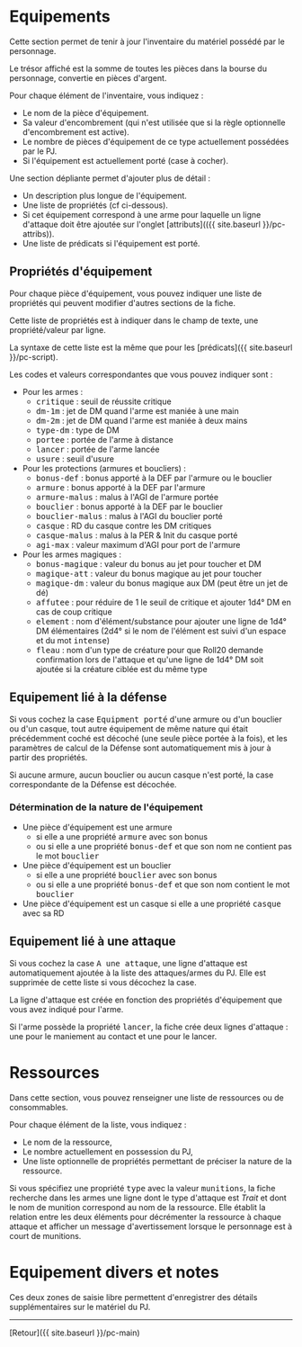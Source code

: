 # Equipements

Cette section permet de tenir à jour l'inventaire du matériel possédé par le personnage.

Le trésor affiché est la somme de toutes les pièces dans la bourse du personnage, convertie en pièces d'argent.

Pour chaque élément de l'inventaire, vous indiquez :
- Le nom de la pièce d'équipement.
- Sa valeur d'encombrement (qui n'est utilisée que si la règle optionnelle d'encombrement est active).
- Le nombre de pièces d'équipement de ce type actuellement possédées par le PJ.
- Si l'équipement est actuellement porté (case à cocher).

Une section dépliante permet d'ajouter plus de détail :
- Un description plus longue de l'équipement.
- Une liste de propriétés (cf ci-dessous).
- Si cet équipement correspond à une arme pour laquelle un ligne d'attaque doit être ajoutée sur l'onglet [attributs](({{ site.baseurl }}/pc-attribs)).
- Une liste de prédicats si l'équipement est porté.

## Propriétés d'équipement

Pour chaque pièce d'équipement, vous pouvez indiquer une liste de propriétés qui peuvent modifier d'autres sections de la fiche.

Cette liste de propriétés est à indiquer dans le champ de texte, une propriété/valeur par ligne.

La syntaxe de cette liste est la même que pour les [prédicats]({{ site.baseurl }}/pc-script).

Les codes et valeurs correspondantes que vous pouvez indiquer sont :

- Pour les armes :
  - <kbd>critique</kbd> : seuil de réussite critique
  - <kbd>dm-1m</kbd> : jet de DM quand l'arme est maniée à une main
  - <kbd>dm-2m</kbd> : jet de  DM quand l'arme est maniée à deux mains
  - <kbd>type-dm</kbd> : type de DM
  - <kbd>portee</kbd> : portée de l'arme à distance
  - <kbd>lancer</kbd> : portée de l'arme lancée
  - <kbd>usure</kbd> : seuil d'usure
- Pour les protections (armures et boucliers) :
  - <kbd>bonus-def</kbd> : bonus apporté à la DEF par l'armure ou le bouclier
  - <kbd>armure</kbd> : bonus apporté à la DEF par l'armure
  - <kbd>armure-malus</kbd> : malus à l'AGI de l'armure portée
  - <kbd>bouclier</kbd> : bonus apporté à la DEF par le bouclier
  - <kbd>bouclier-malus</kbd> : malus à l'AGI du bouclier porté
  - <kbd>casque</kbd> : RD du casque contre les DM critiques
  - <kbd>casque-malus</kbd> : malus à la PER & Init du casque porté
  - <kbd>agi-max</kbd> : valeur maximum d'AGI pour port de l'armure
- Pour les armes magiques :
  - <kbd>bonus-magique</kbd> : valeur du bonus au jet pour toucher et DM
  - <kbd>magique-att</kbd> : valeur du bonus magique au jet pour toucher
  - <kbd>magique-dm</kbd> : valeur du bonus magique aux DM (peut être un jet de dé)
  - <kbd>affutee</kbd> : pour réduire de 1 le seuil de critique et ajouter 1d4° DM en cas de coup critique
  - <kbd>element</kbd> : nom d'élément/substance pour ajouter une ligne de 1d4° DM élémentaires (2d4° si le nom de l'élément est suivi d'un espace et du mot <kbd>intense</kbd>)
  - <kbd>fleau</kbd> : nom d'un type de créature pour que Roll20 demande confirmation lors de l'attaque et qu'une ligne de 1d4° DM soit ajoutée si la créature ciblée est du même type

## Equipement lié à la défense

Si vous cochez la case <kbd>Equipment porté</kbd> d'une armure ou d'un bouclier ou d'un casque, tout autre équipement de même nature qui était précédemment coché est décoché (une seule pièce portée à la fois), et les paramètres de calcul de la Défense sont automatiquement mis à jour à partir des propriétés.

Si aucune armure, aucun bouclier ou aucun casque n'est porté, la case correspondante de la Défense est décochée.

### Détermination de la nature de l'équipement

- Une pièce d'équipement est une armure
  - si elle a une propriété <kbd>armure</kbd> avec son bonus
  - ou si elle a une propriété <kbd>bonus-def</kbd> et que son nom ne contient pas le mot <kbd>bouclier</kbd>
- Une pièce d'équipement est un bouclier
  - si elle a une propriété <kbd>bouclier</kbd> avec son bonus
  - ou si elle a une propriété <kbd>bonus-def</kbd> et que son nom contient le mot <kbd>bouclier</kbd>
- Une pièce d'équipement est un casque si elle a une propriété <kbd>casque</kbd> avec sa RD

## Equipement lié à une attaque

Si vous cochez la case <kbd>A une attaque</kbd>, une ligne d'attaque est automatiquement ajoutée à la liste des attaques/armes du PJ. Elle est supprimée de cette liste si vous décochez la case.

La ligne d'attaque est créée en fonction des propriétés d'équipement que vous avez indiqué pour l'arme.

Si l'arme possède la propriété <kbd>lancer</kbd>, la fiche crée deux lignes d'attaque : une pour le maniement au contact et une pour le lancer.

# Ressources

Dans cette section, vous pouvez renseigner une liste de ressources ou de consommables.

Pour chaque élément de la liste, vous indiquez :
- Le nom de la ressource,
- Le nombre actuellement en possession du PJ,
- Une liste optionnelle de propriétés permettant de préciser la nature de la ressource.

Si vous spécifiez une propriété <kbd>type</kbd> avec la valeur <kbd>munitions</kbd>, la fiche recherche dans les armes une ligne dont le type d'attaque est _Trait_ et dont le nom de munition correspond au nom de la ressource. Elle établit la relation entre les deux éléments pour décrémenter la ressource à chaque attaque et afficher un message d'avertissement lorsque le personnage est à court de munitions.

# Equipement divers et notes

Ces deux zones de saisie libre permettent d'enregistrer des détails supplémentaires sur le matériel du PJ.

---

[Retour]({{ site.baseurl }}/pc-main)